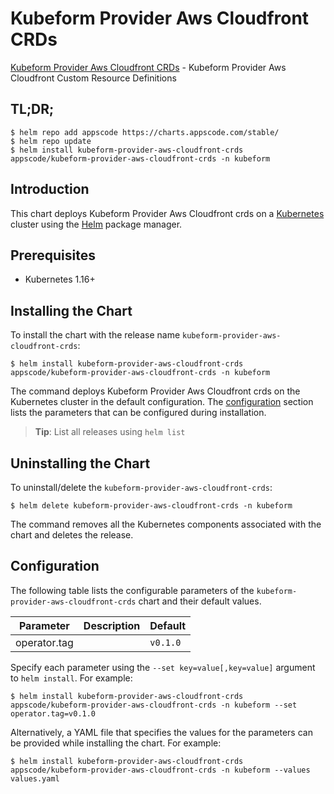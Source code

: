 # Kubeform Provider Aws Cloudfront CRDs

[Kubeform Provider Aws Cloudfront CRDs](https://github.com/kubeform) - Kubeform Provider Aws Cloudfront Custom Resource Definitions

## TL;DR;

```console
$ helm repo add appscode https://charts.appscode.com/stable/
$ helm repo update
$ helm install kubeform-provider-aws-cloudfront-crds appscode/kubeform-provider-aws-cloudfront-crds -n kubeform
```

## Introduction

This chart deploys Kubeform Provider Aws Cloudfront crds on a [Kubernetes](http://kubernetes.io) cluster using the [Helm](https://helm.sh) package manager.

## Prerequisites

- Kubernetes 1.16+

## Installing the Chart

To install the chart with the release name `kubeform-provider-aws-cloudfront-crds`:

```console
$ helm install kubeform-provider-aws-cloudfront-crds appscode/kubeform-provider-aws-cloudfront-crds -n kubeform
```

The command deploys Kubeform Provider Aws Cloudfront crds on the Kubernetes cluster in the default configuration. The [configuration](#configuration) section lists the parameters that can be configured during installation.

> **Tip**: List all releases using `helm list`

## Uninstalling the Chart

To uninstall/delete the `kubeform-provider-aws-cloudfront-crds`:

```console
$ helm delete kubeform-provider-aws-cloudfront-crds -n kubeform
```

The command removes all the Kubernetes components associated with the chart and deletes the release.

## Configuration

The following table lists the configurable parameters of the `kubeform-provider-aws-cloudfront-crds` chart and their default values.

|  Parameter   | Description | Default  |
|--------------|-------------|----------|
| operator.tag |             | `v0.1.0` |


Specify each parameter using the `--set key=value[,key=value]` argument to `helm install`. For example:

```console
$ helm install kubeform-provider-aws-cloudfront-crds appscode/kubeform-provider-aws-cloudfront-crds -n kubeform --set operator.tag=v0.1.0
```

Alternatively, a YAML file that specifies the values for the parameters can be provided while
installing the chart. For example:

```console
$ helm install kubeform-provider-aws-cloudfront-crds appscode/kubeform-provider-aws-cloudfront-crds -n kubeform --values values.yaml
```

